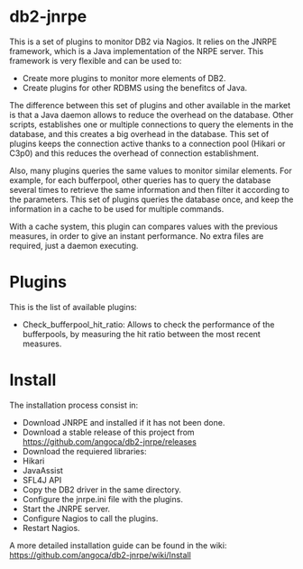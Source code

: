 db2-jnrpe
=========

This is a set of plugins to monitor DB2 via Nagios. It relies on the JNRPE framework, which is a Java implementation of the NRPE server. This framework is very flexible and can be used to:

* Create more plugins to monitor more elements of DB2.
* Create plugins for other RDBMS using the benefitcs of Java.

The difference between this set of plugins and other available in the market is that a Java daemon allows to reduce the overhead on the database. Other scripts, establishes one or multiple connections to query the elements in the database, and this creates a big overhead in the database. This set of plugins keeps the connection active thanks to a connection pool (Hikari or C3p0) and this reduces the overhead of connection establishment.

Also, many plugins queries the same values to monitor similar elements. For example, for each bufferpool, other queries has to query the database several times to retrieve the same information and then filter it according to the parameters. This set of plugins queries the database once, and keep the information in a cache to be used for multiple commands.

With a cache system, this plugin can compares values with the previous measures, in order to give an instant performance. No extra files are required, just a daemon executing.

# Plugins

This is the list of available plugins:

* Check_bufferpool_hit_ratio: Allows to check the performance of the bufferpools, by measuring the hit ratio between the most recent measures.

# Install

The installation process consist in:

* Download JNRPE and installed if it has not been done.
* Download a stable release of this project from https://github.com/angoca/db2-jnrpe/releases
* Download the requiered libraries:
 * Hikari
 * JavaAssist
 * SFL4J API
* Copy the DB2 driver in the same directory.
* Configure the jnrpe.ini file with the plugins.
* Start the JNRPE server.
* Configure Nagios to call the plugins.
* Restart Nagios.

A more detailed installation guide can be found in the wiki: https://github.com/angoca/db2-jnrpe/wiki/Install
